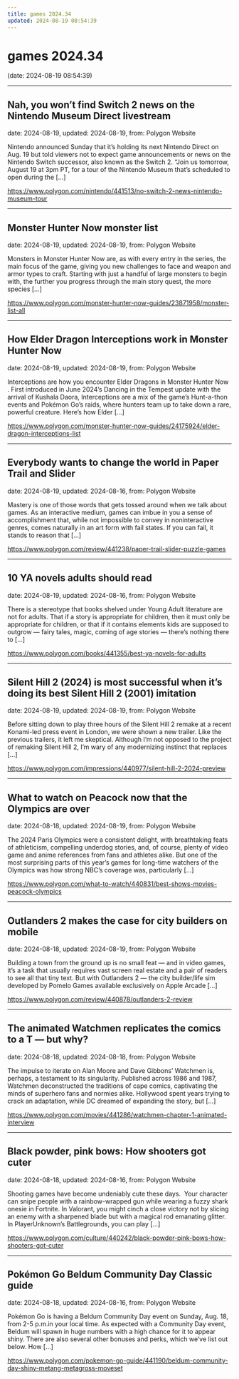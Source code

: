 ```yaml
---
title: games 2024.34
updated: 2024-08-19 08:54:39
---
```


# games 2024.34

(date: 2024-08-19 08:54:39)

---

## Nah, you won&#8217;t find Switch 2 news on the Nintendo Museum Direct livestream

date: 2024-08-19, updated: 2024-08-19, from: Polygon Website

Nintendo announced Sunday that it’s holding its next Nintendo Direct on Aug. 19 but told viewers not to expect game announcements or news on the Nintendo Switch successor, also known as the Switch 2. “Join us tomorrow, August 19 at 3pm PT, for a tour of the Nintendo Museum that’s scheduled to open during the [&#8230;] 

<https://www.polygon.com/nintendo/441513/no-switch-2-news-nintendo-museum-tour>

---

## Monster Hunter Now monster list

date: 2024-08-19, updated: 2024-08-19, from: Polygon Website

Monsters in Monster Hunter Now are, as with every entry in the series, the main focus of the game, giving you new challenges to face and weapon and armor types to craft. Starting with just a handful of large monsters to begin with, the further you progress through the main story quest, the more species [&#8230;] 

<https://www.polygon.com/monster-hunter-now-guides/23871958/monster-list-all>

---

## How Elder Dragon Interceptions work in Monster Hunter Now

date: 2024-08-19, updated: 2024-08-19, from: Polygon Website

Interceptions are how you encounter Elder Dragons in Monster Hunter Now . First introduced in June 2024’s Dancing in the Tempest update with the arrival of Kushala Daora, Interceptions are a mix of the game’s Hunt-a-thon events and Pokémon Go’s raids, where hunters team up to take down a rare, powerful creature. Here’s how Elder [&#8230;] 

<https://www.polygon.com/monster-hunter-now-guides/24175924/elder-dragon-interceptions-list>

---

## Everybody wants to change the world in Paper Trail and Slider

date: 2024-08-19, updated: 2024-08-16, from: Polygon Website

Mastery is one of those words that gets tossed around when we talk about games. As an interactive medium, games can imbue in you a sense of accomplishment that, while not impossible to convey in noninteractive genres, comes naturally in an art form with fail states. If you can fail, it stands to reason that [&#8230;] 

<https://www.polygon.com/review/441238/paper-trail-slider-puzzle-games>

---

## 10 YA novels adults should read

date: 2024-08-19, updated: 2024-08-16, from: Polygon Website

There is a stereotype that books shelved under Young Adult literature are not for adults. That if a story is appropriate for children, then it must only be appropriate for children, or that if it contains elements kids are supposed to outgrow — fairy tales, magic, coming of age stories — there’s nothing there to [&#8230;] 

<https://www.polygon.com/books/441355/best-ya-novels-for-adults>

---

## Silent Hill 2 (2024) is most successful when it&#8217;s doing its best Silent Hill 2 (2001) imitation

date: 2024-08-19, updated: 2024-08-19, from: Polygon Website

Before sitting down to play three hours of the Silent Hill 2 remake at a recent Konami-led press event in London, we were shown a new trailer. Like the previous trailers, it left me skeptical. Although I’m not opposed to the project of remaking Silent Hill 2, I’m wary of any modernizing instinct that replaces [&#8230;] 

<https://www.polygon.com/impressions/440977/silent-hill-2-2024-preview>

---

## What to watch on Peacock now that the Olympics are over

date: 2024-08-18, updated: 2024-08-19, from: Polygon Website

The 2024 Paris Olympics were a consistent delight, with breathtaking feats of athleticism, compelling underdog stories, and, of course, plenty of video game and anime references from fans and athletes alike. But one of the most surprising parts of this year’s games for long-time watchers of the Olympics was how strong NBC’s coverage was, particularly [&#8230;] 

<https://www.polygon.com/what-to-watch/440831/best-shows-movies-peacock-olympics>

---

## Outlanders 2 makes the case for city builders on mobile

date: 2024-08-18, updated: 2024-08-19, from: Polygon Website

Building a town from the ground up is no small feat — and in video games, it’s a task that usually requires vast screen real estate and a pair of readers to see all that tiny text. But with Outlanders 2 — the city builder/life sim developed by Pomelo Games available exclusively on Apple Arcade [&#8230;] 

<https://www.polygon.com/review/440878/outlanders-2-review>

---

## The animated Watchmen replicates the comics to a T — but why?

date: 2024-08-18, updated: 2024-08-18, from: Polygon Website

The impulse to iterate on Alan Moore and Dave Gibbons&#8217; Watchmen is, perhaps, a testament to its singularity. Published across 1986 and 1987, Watchmen deconstructed the traditions of cape comics, captivating the minds of superhero fans and normies alike. Hollywood spent years trying to crack an adaptation, while DC dreamed of expanding the story, but [&#8230;] 

<https://www.polygon.com/movies/441286/watchmen-chapter-1-animated-interview>

---

## Black powder, pink bows: How shooters got cuter

date: 2024-08-18, updated: 2024-08-16, from: Polygon Website

Shooting games have become undeniably cute these days.&#160; Your character can snipe people with a rainbow-wrapped gun while wearing a fuzzy shark onesie in Fortnite. In Valorant, you might cinch a close victory not by slicing an enemy with a sharpened blade but with a magical rod emanating glitter. In PlayerUnknown&#8217;s Battlegrounds, you can play [&#8230;] 

<https://www.polygon.com/culture/440242/black-powder-pink-bows-how-shooters-got-cuter>

---

## Pokémon Go Beldum Community Day Classic guide

date: 2024-08-18, updated: 2024-08-16, from: Polygon Website

Pokémon Go is having a Beldum Community Day event on Sunday, Aug. 18, from 2-5 p.m.in your local time. As expected with a Community Day event, Beldum will spawn in huge numbers with a high chance for it to appear shiny. There are also several other bonuses and perks, which we’ve list out below. How [&#8230;] 

<https://www.polygon.com/pokemon-go-guide/441190/beldum-community-day-shiny-metang-metagross-moveset>

